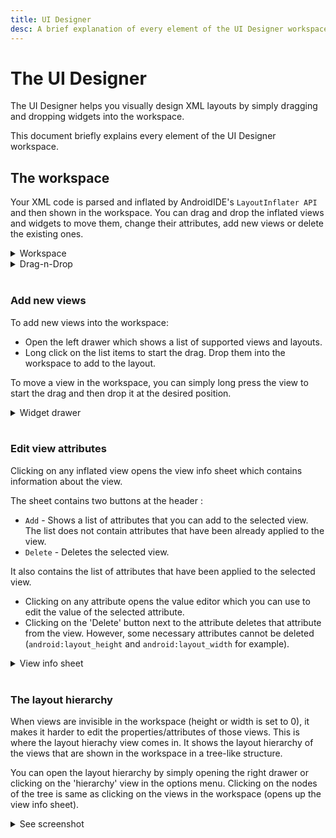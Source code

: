 ```yaml
---
title: UI Designer
desc: A brief explanation of every element of the UI Designer workspace.
---
```


# The UI Designer

The UI Designer helps you visually design XML layouts by simply dragging and dropping widgets into the workspace.

This document briefly explains every element of the UI Designer workspace.

## The workspace

Your XML code is parsed and inflated by AndroidIDE's `LayoutInflater API` and then shown in the workspace. You can drag
and drop the inflated views and widgets to move them, change their attributes, add new views or delete the existing
ones.

<details>
  <summary>Workspace</summary>
  <img src="/images/uidesigner/workspace.png" width="250"/>
</details>

<details>
  <summary>Drag-n-Drop</summary>
  <img src="/images/uidesigner/drag-n-drop.png" width="250"/><br>
  A placeholder view is used to indicate the drop position of the widget when you start dragging.
</details> <br>

### Add new views

To add new views into the workspace:

- Open the left drawer which shows a list of supported views and layouts.
- Long click on the list items to start the drag. Drop them into the workspace to add to the layout.

To move a view in the workspace, you can simply long press the view to start the drag and then drop it at the desired
position.

<details>
  <summary>Widget drawer</summary>
  <img src="/images/uidesigner/widgets_drawer.png" width="250"/>
</details><br>

### Edit view attributes

Clicking on any inflated view opens the view info sheet which contains information about the view.

The sheet contains two buttons at the header :

- `Add` - Shows a list of attributes that you can add to the selected view. The list does not contain attributes that
  have been already applied to the view.
- `Delete` - Deletes the selected view.

It also contains the list of attributes that have been applied to the selected view.

- Clicking on any attribute opens the value editor which you can use to edit the value of the selected attribute.
- Clicking on the 'Delete' button next to the attribute deletes that attribute from the view. However, some necessary
  attributes cannot be deleted (`android:layout_height` and `android:layout_width` for example).

<details>
  <summary>View info sheet</summary>
  <img src="/images/uidesigner/view_info.png" width="250"/>
</details><br>

### The layout hierarchy

When views are invisible in the workspace (height or width is set to 0), it makes it harder to edit the
properties/attributes of those views. This is where the layout hierachy view comes in. It shows the layout hierarchy of
the views that are shown in the workspace in a tree-like structure.

You can open the layout hierarchy by simply opening the right drawer or clicking on the 'hierarchy' view in the options
menu. Clicking on the nodes of the tree is same as clicking on the views in the workspace (opens up the view info
sheet).

<details>
  <summary>See screenshot</summary>
  <img src="/images/uidesigner/hierarchy_drawer.png" width="250"/>
</details>